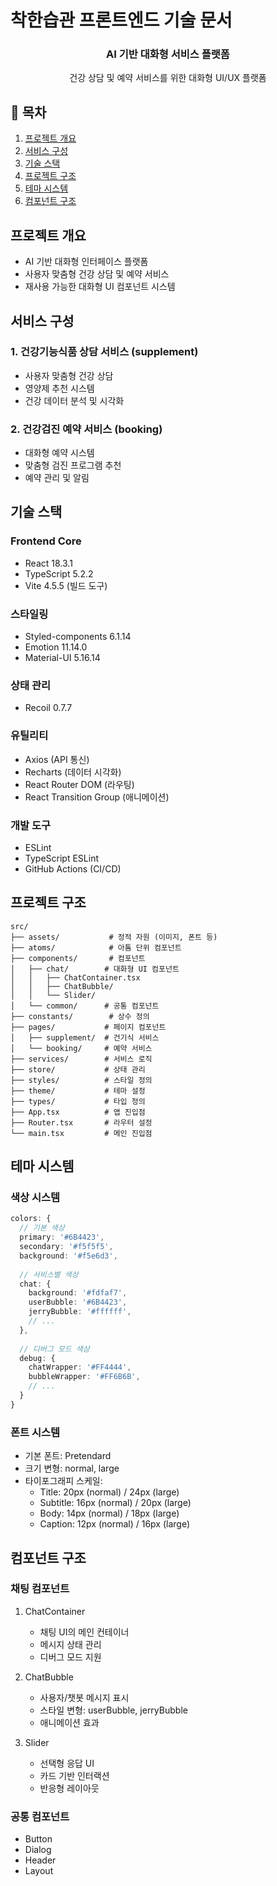 # 착한습관 프론트엔드 기술 문서

<div align="center">
  <h3>AI 기반 대화형 서비스 플랫폼</h3>
  <p>건강 상담 및 예약 서비스를 위한 대화형 UI/UX 플랫폼</p>
</div>

## 📑 목차
1. [프로젝트 개요](#프로젝트-개요)
2. [서비스 구성](#서비스-구성)
3. [기술 스택](#기술-스택)
4. [프로젝트 구조](#프로젝트-구조)
5. [테마 시스템](#테마-시스템)
6. [컴포넌트 구조](#컴포넌트-구조)

## 프로젝트 개요
- AI 기반 대화형 인터페이스 플랫폼
- 사용자 맞춤형 건강 상담 및 예약 서비스
- 재사용 가능한 대화형 UI 컴포넌트 시스템

## 서비스 구성

### 1. 건강기능식품 상담 서비스 (supplement)
- 사용자 맞춤형 건강 상담
- 영양제 추천 시스템
- 건강 데이터 분석 및 시각화

### 2. 건강검진 예약 서비스 (booking)
- 대화형 예약 시스템
- 맞춤형 검진 프로그램 추천
- 예약 관리 및 알림

## 기술 스택
### Frontend Core
- React 18.3.1
- TypeScript 5.2.2
- Vite 4.5.5 (빌드 도구)

### 스타일링
- Styled-components 6.1.14
- Emotion 11.14.0
- Material-UI 5.16.14

### 상태 관리
- Recoil 0.7.7

### 유틸리티
- Axios (API 통신)
- Recharts (데이터 시각화)
- React Router DOM (라우팅)
- React Transition Group (애니메이션)

### 개발 도구
- ESLint
- TypeScript ESLint
- GitHub Actions (CI/CD)

## 프로젝트 구조

```
src/
├── assets/           # 정적 자원 (이미지, 폰트 등)
├── atoms/            # 아톰 단위 컴포넌트
├── components/       # 컴포넌트
│   ├── chat/        # 대화형 UI 컴포넌트
│   │   ├── ChatContainer.tsx
│   │   ├── ChatBubble/
│   │   └── Slider/
│   └── common/      # 공통 컴포넌트
├── constants/        # 상수 정의
├── pages/           # 페이지 컴포넌트
│   ├── supplement/  # 건기식 서비스
│   └── booking/     # 예약 서비스
├── services/        # 서비스 로직
├── store/           # 상태 관리
├── styles/          # 스타일 정의
├── theme/           # 테마 설정
├── types/           # 타입 정의
├── App.tsx          # 앱 진입점
├── Router.tsx       # 라우터 설정
└── main.tsx         # 메인 진입점
```

## 테마 시스템

### 색상 시스템
```typescript
colors: {
  // 기본 색상
  primary: '#6B4423',
  secondary: '#f5f5f5',
  background: '#f5e6d3',
  
  // 서비스별 색상
  chat: {
    background: '#fdfaf7',
    userBubble: '#6B4423',
    jerryBubble: '#ffffff',
    // ...
  },
  
  // 디버그 모드 색상
  debug: {
    chatWrapper: '#FF4444',
    bubbleWrapper: '#FF6B6B',
    // ...
  }
}
```

### 폰트 시스템
- 기본 폰트: Pretendard
- 크기 변형: normal, large
- 타이포그래피 스케일:
  - Title: 20px (normal) / 24px (large)
  - Subtitle: 16px (normal) / 20px (large)
  - Body: 14px (normal) / 18px (large)
  - Caption: 12px (normal) / 16px (large)

## 컴포넌트 구조

### 채팅 컴포넌트
1. ChatContainer
   - 채팅 UI의 메인 컨테이너
   - 메시지 상태 관리
   - 디버그 모드 지원

2. ChatBubble
   - 사용자/챗봇 메시지 표시
   - 스타일 변형: userBubble, jerryBubble
   - 애니메이션 효과

3. Slider
   - 선택형 응답 UI
   - 카드 기반 인터랙션
   - 반응형 레이아웃

### 공통 컴포넌트
- Button
- Dialog
- Header
- Layout
